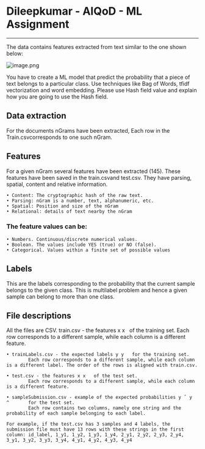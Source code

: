 # Dileepkumar - AIQoD - ML Assignment
-----------------------------------------------------------------------

The data contains features extracted from text similar to the one shown below:

![image.png](attachment:image.png)


You have to create a ML model that predict the probability that a piece of text belongs to a particular class.
Use techniques like Bag of Words, tfidf vectorization and word embedding. Please use Hash field value and explain how you are going to use the Hash field.

## Data extraction
For the documents nGrams have been extracted, Each row in the Train.csvcorresponds to one such nGram.

## Features
For a given nGram several features have been extracted (145). These features have been saved in the train.csvand test.csv. They have parsing, spatial, content and relative information.

    • Content: The cryptographic hash of the raw text.
    • Parsing: nGram is a number, text, alphanumeric, etc.
    • Spatial: Position and size of the nGram
    • Relational: details of text nearby the nGram

### The feature values can be:
    • Numbers. Continuous/discrete numerical values.
    • Boolean. The values include YES (true) or NO (false).
    • Categorical. Values within a finite set of possible values
    
## Labels
This are the labels corresponding to the probability that the current sample belongs to the given class. This is multilabel problem and hence a given sample can belong to more than one class.


## File descriptions
All the files are CSV.
train.csv - the features x x   of the training set. Each row
corresponds to a different sample, while each column is a different
feature.
    
    • trainLabels.csv - the expected labels y y   for the training set.
            Each row corresponds to a different sample, while each column is a different label. The order of the rows is aligned with train.csv.
            
    • test.csv - the features x x   of the test set.
            Each row corresponds to a different sample, while each column is a different feature.
            
    • sampleSubmission.csv - example of the expected probabilities y ̂  y  ^       for the test set.
            Each row contains two columns, namely one string and the probability of each sample belonging to each label.
            
    For example, if the test.csv has 3 samples and 4 labels, the submission file must have 13 rows with these strings in the first column: id_label, 1_y1, 1_y2, 1_y3, 1_y4, 2_y1, 2_y2, 2_y3, 2_y4, 3_y1, 3_y2, 3_y3, 3_y4, 4_y1, 4_y2, 4_y3, 4_y4
    
    
